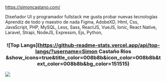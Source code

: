 https://simoncastano.com/

Diseñador UI y programador fullstack 
me gusta probar nuevas tecnologías 
Aprendiz de todo y maestro de nada
Figma, AdobeXD, Html, Css, JavaScript, PHP, MySQL, Less, Sass, ReactJS, VueJS, Ionic, React Native, Laravel, Strapi, NodeJS, Expressm, Ejs, Python, 

<!---
scr-simon/scr-simon is a ✨ special ✨ repository because its `README.md` (this file) appears on your GitHub profile.
You can click the Preview link to take a look at your changes.
--->

<h3 align="center">

   ![Top Langs](https://github-readme-stats.vercel.app/api/top-langs/?username=Simon Castaño Rios
&show_icons=true&title_color=008b8b&icon_color=008b8b&text_color=008b8b&bg_color=151515)

</h3>


<!DOCTYPE html>
<html lang="en">
<head>
  <meta charset="UTF-8">
  <meta http-equiv="X-UA-Compatible" content="IE=edge">
  <meta name="viewport" content="width=device-width, initial-scale=1.0">
  <title>Esta es mi vida</title>
</head>
<body>
  <img src="https://res.cloudinary.com/torre-technologies-co/image/upload/c_scale,fl_progressive.progressive:steep,q_auto:low,w_360/v1648842673/origin/bio/cover-pictures/SimonArbey_Casta%C3%B1o_Rios1648842671655_sq7fhz.jpg">
</body>
</html>
